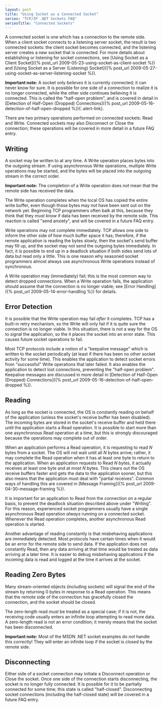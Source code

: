 ```yaml
---
layout: post
title: "Using Socket as a Connected Socket"
series: "TCP/IP .NET Sockets FAQ"
seriesTitle: "Connected Sockets"
---
```

A connected socket is one which has a connection to the remote side. When a client socket connects to a listening server socket, the result is two connected sockets: the client socket becomes connected, and the listening server creates a new socket that is connected. For more details about establishing or listening for socket connections, see [Using Socket as a Client Socket]({% post_url 2009-05-23-using-socket-as-client-socket %}) and [Using Socket as a Server (Listening) Socket]({% post_url 2009-05-27-using-socket-as-server-listening-socket %}).

<div class="alert alert-danger" markdown="1">
<i class="fa fa-exclamation-triangle fa-2x pull-left"></i>

**Important note:** A socket only _believes_ it is currently connected; it can never know for sure. It is possible for one side of a connection to realize it is no longer connected, while the other side continues believing it is connected. This is called the "half-open problem", and is covered in detail in [Detection of Half-Open (Dropped) Connections]({% post_url 2009-05-16-detection-of-half-open-dropped %}){:.alert-link}.
</div>

There are two primary operations performed on connected sockets: Read and Write. Connected sockets may also Disconnect or Close the connection; these operations will be covered in more detail in a future FAQ entry.

## Writing

A socket may be written to at any time. A Write operation places bytes into the outgoing stream. If using asynchronous Write operations, multiple Write operations may be started, and the bytes will be placed into the outgoing stream in the correct order.

<div class="alert alert-danger" markdown="1">
<i class="fa fa-exclamation-triangle fa-2x pull-left"></i>

**Important note:** The completion of a Write operation does _not_ mean that the remote side has received the data.
</div>

The Write operation completes when the local OS has copied the entire write buffer, even though those bytes may not have been sent out on the network yet. Beginning TCP programmers often balk at this, because they think that they _must know_ if data has been received by the remote side. This reaction is called "send anxiety", and will be covered in a future FAQ entry.

Write operations may not complete immediately. TCP allows one side to inform the other side of how much buffer space it has; therefore, if the remote application is reading the bytes slowly, then the socket's send buffer may fill up, and the socket may not send the outgoing bytes immediately. In fact, it is possible to end up in a deadlock situation if both sides send lots of data but read only a little. This is one reason why seasoned socket programmers almost always use asynchronous Write operations instead of synchronous.

A Write operation may (immediately) fail; this is the most common way to detect dropped connections. When a Write operation fails, the application should assume that the connection is no longer viable; see [Error Handling]({% post_url 2009-05-14-error-handling %}) for details.

## Error Detection

It is possible that the Write operation may fail _after_ it completes. TCP has a built-in retry mechanism, so the Write will only fail if it is quite sure the connection is no longer viable. In this situation, there is not a way for the OS to signal the application, so the it places the socket into an error state. This causes future socket operations to fail.

Most TCP protocols include a notion of a "keepalive message" which is written to the socket periodically (at least if there has been no other socket activity for some time). This enables the application to detect socket errors from "successful" Write operations that later failed. It also enables the application to detect lost connections, preventing the "half-open problem". Keepalive messages are discussed in more detail in [Detection of Half-Open (Dropped) Connections]({% post_url 2009-05-16-detection-of-half-open-dropped %}).

## Reading

As long as the socket is connected, the OS is constantly reading on behalf of the application (unless the socket's receive buffer has been disabled). The incoming bytes are stored in the socket's receive buffer and held there until the application starts a Read operation. It is possible to start more than one asynchronous Read operation at a time, but this is strongly discouraged because the operations may complete out of order.

When an application performs a Read operation, it is requesting to read _N_ bytes from a socket. The OS will not wait until all _N_ bytes arrive; rather, it may complete the Read operation when it has at least one byte to return to the application. When an application requests to Read _N_ bytes, it actually receives at least one byte and at most _N_ bytes. This clears out the OS receive buffers faster and gets the data to the application sooner, but this also means that the application must deal with "partial receives". Common ways of handling this are covered in [Message Framing]({% post_url 2009-04-30-message-framing %}).

It is important for an application to Read from the connection on a regular basis, to prevent the deadlock situation described above under "Writing". For this reason, experienced socket programmers usually have a single asynchronous Read operation _always_ running on a connected socket. Whenever the Read operation completes, another asynchronous Read operation is started.

Another advantage of reading constantly is that misbehaving applications are immediately detected. Most protocols have certain times when it would be an error for the remote side to send data. If the application does not constantly Read, then any data arriving at that time would be treated as data arriving at a later time. It is easier to debug misbehaving applications if the incoming data is read and logged at the time it arrives at the socket.

## Reading Zero Bytes

Many stream-oriented objects (including sockets) will signal the end of the stream by returning 0 bytes in response to a Read operation. This means that the remote side of the connection has gracefully closed the connection, and the socket should be closed.

The zero-length read _must_ be treated as a special case; if it is not, the receiving code usually enters an infinite loop attempting to read more data. A zero-length read is not an error condition; it merely means that the socket has been disconnected.

<div class="alert alert-danger" markdown="1">
<i class="fa fa-exclamation-triangle fa-2x pull-left"></i>

**Important note:** Most of the MSDN .NET socket examples do _not_ handle this correctly! They will enter an infinite loop if the socket is closed by the remote side.
</div>

## Disconnecting

Either side of a socket connection may initiate a Disconnect operation or Close the socket. Once one side of the connection starts disconnecting, the socket is no longer fully connected. It is possible for it to be partially connected for some time; this state is called "half-closed". Disconnecting socket connections (including the half-closed state) will be covered in a future FAQ entry.
